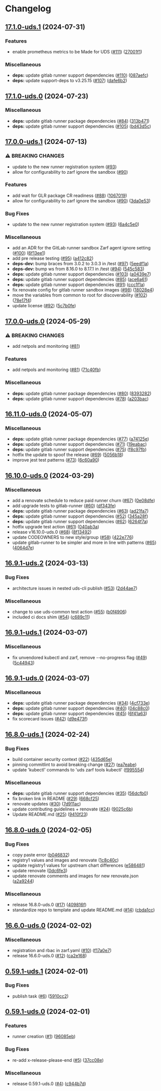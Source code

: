 # Changelog

## [17.1.0-uds.1](https://github.com/defenseunicorns/uds-package-gitlab-runner/compare/v17.1.0-uds.0...v17.1.0-uds.1) (2024-07-31)


### Features

* enable prometheus metrics to be Made for UDS ([#111](https://github.com/defenseunicorns/uds-package-gitlab-runner/issues/111)) ([27001f1](https://github.com/defenseunicorns/uds-package-gitlab-runner/commit/27001f1bea898bc4cbca7cbd45f90c7ac3dfad26))


### Miscellaneous

* **deps:** update gitlab runner support dependencies ([#110](https://github.com/defenseunicorns/uds-package-gitlab-runner/issues/110)) ([087aefc](https://github.com/defenseunicorns/uds-package-gitlab-runner/commit/087aefcc31f0ac2804659c0d02e41b106246491e))
* **deps:** update support-deps to v3.25.15 ([#107](https://github.com/defenseunicorns/uds-package-gitlab-runner/issues/107)) ([dafe6b2](https://github.com/defenseunicorns/uds-package-gitlab-runner/commit/dafe6b2b13a7464782b5885d2099aa84b20ebf7f))

## [17.1.0-uds.0](https://github.com/defenseunicorns/uds-package-gitlab-runner/compare/v17.0.0-uds.1...v17.1.0-uds.0) (2024-07-23)


### Miscellaneous

* **deps:** update gitlab runner package dependencies ([#84](https://github.com/defenseunicorns/uds-package-gitlab-runner/issues/84)) ([313b471](https://github.com/defenseunicorns/uds-package-gitlab-runner/commit/313b471aec8b1422826e4e7eb4855eff7d5b7dfd))
* **deps:** update gitlab runner support dependencies ([#105](https://github.com/defenseunicorns/uds-package-gitlab-runner/issues/105)) ([bd43d5c](https://github.com/defenseunicorns/uds-package-gitlab-runner/commit/bd43d5cb3e4482c3d806807cc61fc49f60289109))

## [17.0.0-uds.1](https://github.com/defenseunicorns/uds-package-gitlab-runner/compare/v17.0.0-uds.0...v17.0.0-uds.1) (2024-07-13)


### ⚠ BREAKING CHANGES

* update to the new runner registration system ([#93](https://github.com/defenseunicorns/uds-package-gitlab-runner/issues/93))
* allow for configurability to zarf ignore the sandbox ([#90](https://github.com/defenseunicorns/uds-package-gitlab-runner/issues/90))

### Features

* add wait for GLR package CR readiness ([#88](https://github.com/defenseunicorns/uds-package-gitlab-runner/issues/88)) ([1067019](https://github.com/defenseunicorns/uds-package-gitlab-runner/commit/10670191ad7472591771b42087f4f3b737302e0c))
* allow for configurability to zarf ignore the sandbox ([#90](https://github.com/defenseunicorns/uds-package-gitlab-runner/issues/90)) ([3da0e53](https://github.com/defenseunicorns/uds-package-gitlab-runner/commit/3da0e539b0441b836c9c4e8a64019286b320d492))


### Bug Fixes

* update to the new runner registration system ([#93](https://github.com/defenseunicorns/uds-package-gitlab-runner/issues/93)) ([6a4c5e0](https://github.com/defenseunicorns/uds-package-gitlab-runner/commit/6a4c5e092db7fbf48d67d9d600b36d6951f833b0))


### Miscellaneous

* add an ADR for the GitLab runner sandbox Zarf agent ignore setting ([#100](https://github.com/defenseunicorns/uds-package-gitlab-runner/issues/100)) ([6f13ee1](https://github.com/defenseunicorns/uds-package-gitlab-runner/commit/6f13ee1973e4b64d18733a524f45ac83734dbe50))
* add pre release testing ([#95](https://github.com/defenseunicorns/uds-package-gitlab-runner/issues/95)) ([a412c82](https://github.com/defenseunicorns/uds-package-gitlab-runner/commit/a412c82312314e6412a1668815888c77ff58ca96))
* **deps-dev:** bump braces from 3.0.2 to 3.0.3 in /test ([#97](https://github.com/defenseunicorns/uds-package-gitlab-runner/issues/97)) ([5eedf1a](https://github.com/defenseunicorns/uds-package-gitlab-runner/commit/5eedf1a4a0541c66dcf0623897d7df5be4a98620))
* **deps-dev:** bump ws from 8.16.0 to 8.17.1 in /test ([#94](https://github.com/defenseunicorns/uds-package-gitlab-runner/issues/94)) ([545c583](https://github.com/defenseunicorns/uds-package-gitlab-runner/commit/545c58338f93a7418b3b6cfe50ce1b9cc7c1aa10))
* **deps:** update gitlab runner support dependencies ([#103](https://github.com/defenseunicorns/uds-package-gitlab-runner/issues/103)) ([a0439e7](https://github.com/defenseunicorns/uds-package-gitlab-runner/commit/a0439e7f37fa530bc670654ee1241875a4c4823b))
* **deps:** update gitlab runner support dependencies ([#85](https://github.com/defenseunicorns/uds-package-gitlab-runner/issues/85)) ([ace6a61](https://github.com/defenseunicorns/uds-package-gitlab-runner/commit/ace6a619ca2d773306014fdd878a6fcf9815c283))
* **deps:** update gitlab runner support dependencies ([#91](https://github.com/defenseunicorns/uds-package-gitlab-runner/issues/91)) ([ccc1f1a](https://github.com/defenseunicorns/uds-package-gitlab-runner/commit/ccc1f1a1a931989b7d1019d9ed362d987887e3fd))
* fix renovate config for gitlab runner sandbox images ([#98](https://github.com/defenseunicorns/uds-package-gitlab-runner/issues/98)) ([18028e4](https://github.com/defenseunicorns/uds-package-gitlab-runner/commit/18028e4d6e0b92ec4b239b1c2116a38252cdd3f6))
* move the variables from common to root for discoverability ([#102](https://github.com/defenseunicorns/uds-package-gitlab-runner/issues/102)) ([78e17f4](https://github.com/defenseunicorns/uds-package-gitlab-runner/commit/78e17f4424993cf630de1bcd025e92ec51728fdd))
* update license ([#92](https://github.com/defenseunicorns/uds-package-gitlab-runner/issues/92)) ([5c7b0fe](https://github.com/defenseunicorns/uds-package-gitlab-runner/commit/5c7b0feecd513cba4a8f5a6eb4cb66f76a75b32c))

## [17.0.0-uds.0](https://github.com/defenseunicorns/uds-package-gitlab-runner/compare/v16.11.0-uds.0...v17.0.0-uds.0) (2024-05-29)


### ⚠ BREAKING CHANGES

* add netpols and monitoring ([#81](https://github.com/defenseunicorns/uds-package-gitlab-runner/issues/81))

### Features

* add netpols and monitoring ([#81](https://github.com/defenseunicorns/uds-package-gitlab-runner/issues/81)) ([71c40fb](https://github.com/defenseunicorns/uds-package-gitlab-runner/commit/71c40fb034c78bdfb1247f749f9b620a2b013408))


### Miscellaneous

* **deps:** update gitlab runner package dependencies ([#80](https://github.com/defenseunicorns/uds-package-gitlab-runner/issues/80)) ([8393282](https://github.com/defenseunicorns/uds-package-gitlab-runner/commit/83932820933c7c17d405984cf0f4656712e01f6f))
* **deps:** update gitlab runner support dependencies ([#78](https://github.com/defenseunicorns/uds-package-gitlab-runner/issues/78)) ([a203bac](https://github.com/defenseunicorns/uds-package-gitlab-runner/commit/a203baca75cb7ec99b9a4bd0d210044802aa3790))

## [16.11.0-uds.0](https://github.com/defenseunicorns/uds-package-gitlab-runner/compare/v16.10.0-uds.0...v16.11.0-uds.0) (2024-05-07)


### Miscellaneous

* **deps:** update gitlab runner package dependencies ([#77](https://github.com/defenseunicorns/uds-package-gitlab-runner/issues/77)) ([a74125e](https://github.com/defenseunicorns/uds-package-gitlab-runner/commit/a74125ebd5469f5b0015d148e86c76dda19a0a7c))
* **deps:** update gitlab runner support dependencies ([#71](https://github.com/defenseunicorns/uds-package-gitlab-runner/issues/71)) ([19eabac](https://github.com/defenseunicorns/uds-package-gitlab-runner/commit/19eabac881b710ba0fc0d7baa03aaf8b9d71db75))
* **deps:** update gitlab runner support dependencies ([#75](https://github.com/defenseunicorns/uds-package-gitlab-runner/issues/75)) ([f8c97fb](https://github.com/defenseunicorns/uds-package-gitlab-runner/commit/f8c97fbf41a61b355f64d4583da1a809af6ceb0a))
* hotfix the update to spoof the release ([#69](https://github.com/defenseunicorns/uds-package-gitlab-runner/issues/69)) ([5056b18](https://github.com/defenseunicorns/uds-package-gitlab-runner/commit/5056b189f7f6491e15b19cce079cbce3ff5fbf17))
* improve jest test patterns ([#73](https://github.com/defenseunicorns/uds-package-gitlab-runner/issues/73)) ([6c60a90](https://github.com/defenseunicorns/uds-package-gitlab-runner/commit/6c60a90feaefc7873b2bd87ace27e1beb198845d))

## [16.10.0-uds.0](https://github.com/defenseunicorns/uds-package-gitlab-runner/compare/v16.9.1-uds.2...v16.10.0-uds.0) (2024-03-29)


### Miscellaneous

* add a renovate schedule to reduce paid runner churn ([#67](https://github.com/defenseunicorns/uds-package-gitlab-runner/issues/67)) ([0e08dfe](https://github.com/defenseunicorns/uds-package-gitlab-runner/commit/0e08dfe8a58b8f712c1682a3277c24d3a9177198))
* add upgrade tests to gitlab-runner ([#60](https://github.com/defenseunicorns/uds-package-gitlab-runner/issues/60)) ([df343fe](https://github.com/defenseunicorns/uds-package-gitlab-runner/commit/df343fe6cc71a9f0ba3601e8cd34218aec5118be))
* **deps:** update gitlab runner package dependencies ([#63](https://github.com/defenseunicorns/uds-package-gitlab-runner/issues/63)) ([ad21fa7](https://github.com/defenseunicorns/uds-package-gitlab-runner/commit/ad21fa7fbed7175132499e49d28157778b93841c))
* **deps:** update gitlab runner support dependencies ([#52](https://github.com/defenseunicorns/uds-package-gitlab-runner/issues/52)) ([345a28f](https://github.com/defenseunicorns/uds-package-gitlab-runner/commit/345a28f55b880fc8cf1c09c37fd6e4725c57e394))
* **deps:** update gitlab runner support dependencies ([#62](https://github.com/defenseunicorns/uds-package-gitlab-runner/issues/62)) ([6264f7a](https://github.com/defenseunicorns/uds-package-gitlab-runner/commit/6264f7a3d31c91fccc6e54a9d25c6859374f651f))
* hotfix upgrade test action ([#61](https://github.com/defenseunicorns/uds-package-gitlab-runner/issues/61)) ([040ab3a](https://github.com/defenseunicorns/uds-package-gitlab-runner/commit/040ab3a70a0ebcbf0905d8d908ea05b0a03ed8e0))
* release v16.10.0-uds.0 ([#68](https://github.com/defenseunicorns/uds-package-gitlab-runner/issues/68)) ([8f13492](https://github.com/defenseunicorns/uds-package-gitlab-runner/commit/8f134922ea3e1eec8b4669e8e4886b8ae9c3250e))
* update CODEOWNERS to new style/group ([#58](https://github.com/defenseunicorns/uds-package-gitlab-runner/issues/58)) ([422e776](https://github.com/defenseunicorns/uds-package-gitlab-runner/commit/422e7769719ba5c31741c97891a12b472be06dca))
* update gitlab-runner to be simpler and more in line with patterns ([#65](https://github.com/defenseunicorns/uds-package-gitlab-runner/issues/65)) ([4064d7e](https://github.com/defenseunicorns/uds-package-gitlab-runner/commit/4064d7ef63d39aeaab02c395460d9cedb4ed5499))

## [16.9.1-uds.2](https://github.com/defenseunicorns/uds-package-gitlab-runner/compare/v16.9.1-uds.1...v16.9.1-uds.2) (2024-03-13)


### Bug Fixes

* architecture issues in nested uds-cli publish ([#53](https://github.com/defenseunicorns/uds-package-gitlab-runner/issues/53)) ([2d44ae7](https://github.com/defenseunicorns/uds-package-gitlab-runner/commit/2d44ae71db143b63ec7293f1e844cb086168b22c))


### Miscellaneous

* change to use uds-common test action ([#55](https://github.com/defenseunicorns/uds-package-gitlab-runner/issues/55)) ([b0f4906](https://github.com/defenseunicorns/uds-package-gitlab-runner/commit/b0f49067d675eb3dae0bb722886e3dddf70df735))
* included ci docs shim ([#54](https://github.com/defenseunicorns/uds-package-gitlab-runner/issues/54)) ([c689c11](https://github.com/defenseunicorns/uds-package-gitlab-runner/commit/c689c118b4a2e2449f7b236e512de8703fed2d56))

## [16.9.1-uds.1](https://github.com/defenseunicorns/uds-package-gitlab-runner/compare/v16.9.1-uds.0...v16.9.1-uds.1) (2024-03-07)


### Miscellaneous

* fix unvendored kubectl and zarf, remove --no-progress flag ([#49](https://github.com/defenseunicorns/uds-package-gitlab-runner/issues/49)) ([5c44943](https://github.com/defenseunicorns/uds-package-gitlab-runner/commit/5c449431cf685922fa6eb46e1bafb12ac433bdbd))

## [16.9.1-uds.0](https://github.com/defenseunicorns/uds-package-gitlab-runner/compare/v16.8.0-uds.1...v16.9.1-uds.0) (2024-03-07)


### Miscellaneous

* **deps:** update gitlab runner package dependencies ([#34](https://github.com/defenseunicorns/uds-package-gitlab-runner/issues/34)) ([4cf733e](https://github.com/defenseunicorns/uds-package-gitlab-runner/commit/4cf733e36caff7713cec1a953c0a274f53b6fe58))
* **deps:** update gitlab runner support dependencies ([#40](https://github.com/defenseunicorns/uds-package-gitlab-runner/issues/40)) ([04c88c0](https://github.com/defenseunicorns/uds-package-gitlab-runner/commit/04c88c00a1085400a00cb315f61d884fb6ba6e36))
* **deps:** update gitlab runner support dependencies ([#45](https://github.com/defenseunicorns/uds-package-gitlab-runner/issues/45)) ([6f41a63](https://github.com/defenseunicorns/uds-package-gitlab-runner/commit/6f41a6315a116748727c34ee69399736d9964ff4))
* fix scorecard issues ([#42](https://github.com/defenseunicorns/uds-package-gitlab-runner/issues/42)) ([d9e473f](https://github.com/defenseunicorns/uds-package-gitlab-runner/commit/d9e473f688abfaa49301bbe216d0e0efdd508cfc))

## [16.8.0-uds.1](https://github.com/defenseunicorns/uds-package-gitlab-runner/compare/v16.8.0-uds.0...v16.8.0-uds.1) (2024-02-24)


### Bug Fixes

* build container security context ([#22](https://github.com/defenseunicorns/uds-package-gitlab-runner/issues/22)) ([435d65e](https://github.com/defenseunicorns/uds-package-gitlab-runner/commit/435d65e76ccbe1f7312eb4f10aca995a8bf1f0e3))
* pinning commitlint to avoid breaking change ([#27](https://github.com/defenseunicorns/uds-package-gitlab-runner/issues/27)) ([ea7eabe](https://github.com/defenseunicorns/uds-package-gitlab-runner/commit/ea7eabe15abe1aed49a9e0cb4e085e10c22fcac5))
* update 'kubectl' commands to 'uds zarf tools kubectl' ([f995554](https://github.com/defenseunicorns/uds-package-gitlab-runner/commit/f9955543a6295b345a2303e92c1a96a937ed2f1e))


### Miscellaneous

* **deps:** update gitlab runner support dependencies ([#35](https://github.com/defenseunicorns/uds-package-gitlab-runner/issues/35)) ([56dcfb0](https://github.com/defenseunicorns/uds-package-gitlab-runner/commit/56dcfb007ad99a0f299084f60bff442c875a8a31))
* fix broken link in README ([#29](https://github.com/defenseunicorns/uds-package-gitlab-runner/issues/29)) ([668cf25](https://github.com/defenseunicorns/uds-package-gitlab-runner/commit/668cf25aace3f4be01de8de6d38b864a8c41d79e))
* renovate updates ([#30](https://github.com/defenseunicorns/uds-package-gitlab-runner/issues/30)) ([7d911ac](https://github.com/defenseunicorns/uds-package-gitlab-runner/commit/7d911ac7c189df4b1407fbd1708f6d1f1e2c986c))
* update contributing guidelines + renovate ([#24](https://github.com/defenseunicorns/uds-package-gitlab-runner/issues/24)) ([9025c6b](https://github.com/defenseunicorns/uds-package-gitlab-runner/commit/9025c6bf550361ec7c93b1ec623d8c14a74e2c5b))
* Update README.md ([#25](https://github.com/defenseunicorns/uds-package-gitlab-runner/issues/25)) ([9410f23](https://github.com/defenseunicorns/uds-package-gitlab-runner/commit/9410f234da49f238469b5bffbace88b46bc78a48))

## [16.8.0-uds.0](https://github.com/defenseunicorns/uds-package-gitlab-runner/compare/v16.6.0-uds.0...v16.8.0-uds.0) (2024-02-05)


### Bug Fixes

* copy paste error ([b046832](https://github.com/defenseunicorns/uds-package-gitlab-runner/commit/b0468320f39da2bfc5eedf1af171930348152b3f))
* registry1 values and images and renovate ([1c8c40c](https://github.com/defenseunicorns/uds-package-gitlab-runner/commit/1c8c40c42c99865a230870d4f2f0157d19f0e315))
* update registry1 values for upstream chart differences ([e586481](https://github.com/defenseunicorns/uds-package-gitlab-runner/commit/e586481fd4b6d1e8353c63f45d647053d06e2afe))
* update renovate ([0dc6fe3](https://github.com/defenseunicorns/uds-package-gitlab-runner/commit/0dc6fe34b9c5645c7f4c149fdc8f0237026fd2bd))
* update renovate comments and images for new renovate.json ([a2a9244](https://github.com/defenseunicorns/uds-package-gitlab-runner/commit/a2a9244efe45bc86e1794ffdcc04fe77d8742ac3))


### Miscellaneous

* release 16.8.0-uds.0 ([#17](https://github.com/defenseunicorns/uds-package-gitlab-runner/issues/17)) ([409816f](https://github.com/defenseunicorns/uds-package-gitlab-runner/commit/409816f6c4cbf0088c2cd0232a0b29c5387c6edb))
* standardize repo to template and update README.md ([#14](https://github.com/defenseunicorns/uds-package-gitlab-runner/issues/14)) ([cbda1cc](https://github.com/defenseunicorns/uds-package-gitlab-runner/commit/cbda1cc6bd1b020c73aac8f7fee0830f3d3fcf74))

## [16.6.0-uds.0](https://github.com/defenseunicorns/uds-package-gitlab-runner/compare/v0.59.1-uds.1...v16.6.0-uds.0) (2024-02-02)


### Miscellaneous

* registration and rbac in zarf.yaml ([#10](https://github.com/defenseunicorns/uds-package-gitlab-runner/issues/10)) ([f17a0e7](https://github.com/defenseunicorns/uds-package-gitlab-runner/commit/f17a0e79bab8eb7f62f89286f49c8e891e90fab3))
* release 16.6.0-uds.0 ([#12](https://github.com/defenseunicorns/uds-package-gitlab-runner/issues/12)) ([ca2e168](https://github.com/defenseunicorns/uds-package-gitlab-runner/commit/ca2e168421e84ca218ddaa1515d14ada883260f9))

## [0.59.1-uds.1](https://github.com/defenseunicorns/uds-package-gitlab-runner/compare/v0.59.1-uds.0...v0.59.1-uds.1) (2024-02-01)


### Bug Fixes

* publish task ([#6](https://github.com/defenseunicorns/uds-package-gitlab-runner/issues/6)) ([5910cc2](https://github.com/defenseunicorns/uds-package-gitlab-runner/commit/5910cc2f7608194a18af16d739cc54345b007781))

## [0.59.1-uds.0](https://github.com/defenseunicorns/uds-package-gitlab-runner/compare/v0.58.1-uds.1...v0.59.1-uds.0) (2024-02-01)


### Features

* runner creation ([#1](https://github.com/defenseunicorns/uds-package-gitlab-runner/issues/1)) ([96085eb](https://github.com/defenseunicorns/uds-package-gitlab-runner/commit/96085eb515f1c33bea03eb2d4a54e4217f09e79b))


### Bug Fixes

* re-add x-release-please-end ([#5](https://github.com/defenseunicorns/uds-package-gitlab-runner/issues/5)) ([37cc08e](https://github.com/defenseunicorns/uds-package-gitlab-runner/commit/37cc08e4a44f485bb0014cc09a7a3a3dff7ed12d))


### Miscellaneous

* release 0.59.1-uds.0 ([#4](https://github.com/defenseunicorns/uds-package-gitlab-runner/issues/4)) ([c944b7d](https://github.com/defenseunicorns/uds-package-gitlab-runner/commit/c944b7de5083a4c4fe6604690c415d93ee77652f))
